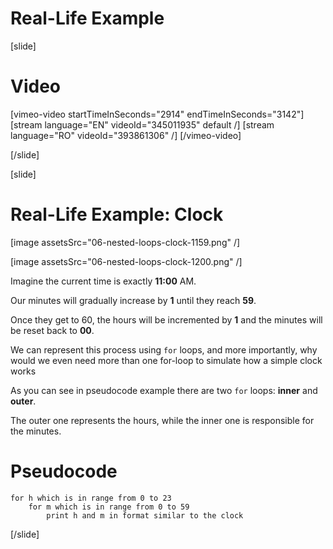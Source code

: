 # Real-Life Example

[slide]
# Video

[vimeo-video startTimeInSeconds="2914" endTimeInSeconds="3142"]
[stream language="EN" videoId="345011935" default /]
[stream language="RO" videoId="393861306"  /]
[/vimeo-video]

[/slide]

[slide]
# Real-Life Example: Clock
[image assetsSrc="06-nested-loops-clock-1159.png" /] 

[image assetsSrc="06-nested-loops-clock-1200.png" /]

Imagine the current time is exactly **11:00** AM. 

Our minutes will gradually increase by **1** until they reach **59**. 

Once they get to 60, the hours will be incremented by **1** and the minutes will be reset back to **00**. 

We can represent this process using `for` loops, and more importantly, why would we even need more than one for-loop to simulate how a simple clock works

As you can see in pseudocode example there are two `for` loops: **inner** and **outer**.

The outer one represents the hours, while the inner one is responsible for the minutes.

# Pseudocode
```
for h which is in range from 0 to 23
    for m which is in range from 0 to 59
        print h and m in format similar to the clock
```
[/slide]